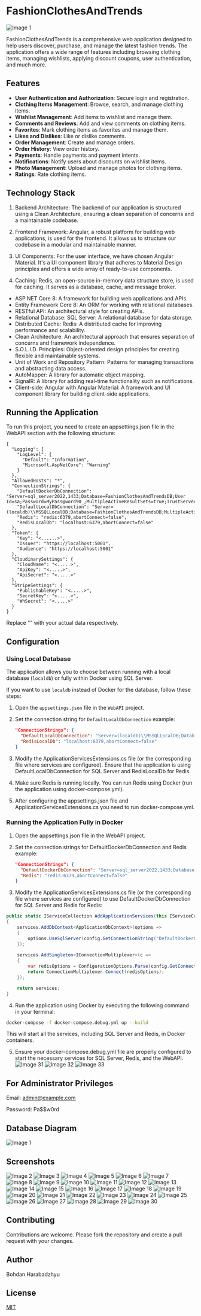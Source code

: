# FashionClothesAndTrends

![Image 1](Screenshots/Screen1.png)

FashionClothesAndTrends is a comprehensive web application designed to help users discover, purchase, and manage the latest fashion trends. The application offers a wide range of features including browsing clothing items, managing wishlists, applying discount coupons, user authentication, and much more.

## Features

- **User Authentication and Authorization**: Secure login and registration.
- **Clothing Items Management**: Browse, search, and manage clothing items.
- **Wishlist Management**: Add items to wishlist and manage them.
- **Comments and Reviews**: Add and view comments on clothing items.
- **Favorites**: Mark clothing items as favorites and manage them.
- **Likes and Dislikes**: Like or dislike comments.
- **Order Management**: Create and manage orders.
- **Order History**: View order history.
- **Payments**: Handle payments and payment intents.
- **Notifications**: Notify users about discounts on wishlist items.
- **Photo Management**: Upload and manage photos for clothing items.
- **Ratings**: Rate clothing items.

## Technology Stack
1. Backend Architecture: The backend of our application is structured using a Clean Architecture, ensuring a clean separation of concerns and a maintainable codebase.

2. Frontend Framework: Angular, a robust platform for building web applications, is used for the frontend. It allows us to structure our codebase in a modular and maintainable manner.

3. UI Components: For the user interface, we have chosen Angular Material. It's a UI component library that adheres to Material Design principles and offers a wide array of ready-to-use components.

4. Caching: Redis, an open-source in-memory data structure store, is used for caching. It serves as a database, cache, and message broker.

- ASP.NET Core 8: A framework for building web applications and APIs.
- Entity Framework Core 8: An ORM for working with relational databases.
- RESTful API: An architectural style for creating APIs.
- Relational Database: SQL Server: A relational database for data storage.
- Distributed Cache: Redis: A distributed cache for improving performance and scalability.
- Clean Architecture: An architectural approach that ensures separation of concerns and framework independence.
- S.O.L.I.D. Principles: Object-oriented design principles for creating flexible and maintainable systems.
- Unit of Work and Repository Pattern: Patterns for managing transactions and abstracting data access.
- AutoMapper: A library for automatic object mapping.
- SignalR: A library for adding real-time functionality such as notifications.
- Client-side: Angular with Angular Material: A framework and UI component library for building client-side applications.

## Running the Application

To run this project, you need to create an appsettings.json file in the WebAPI section with the following structure:

```
{
  "Logging": {
    "LogLevel": {
      "Default": "Information",
      "Microsoft.AspNetCore": "Warning"
    }
  },
  "AllowedHosts": "*",
  "ConnectionStrings": {
    "DefaultDockerDbConnection": "Server=sql_server2022,1433;Database=FashionClothesAndTrendsDB;User Id=sa;Password=MyPass@word90_;MultipleActiveResultSets=true;TrustServerCertificate=True",
    "DefaultLocalDbConnection": "Server=(localdb)\\MSSQLLocalDB;Database=FashionClothesAndTrendsDB;MultipleActiveResultSets=true",
    "Redis": "redis:6379,abortConnect=false",
    "RedisLocalDb": "localhost:6379,abortConnect=false"
  },
  "Token": {
    "Key": "<......>",
    "Issuer": "https://localhost:5001",
    "Audience": "https://localhost:5001"
  },
  "CloudinarySettings": {
    "CloudName": "<.....>",
    "ApiKey": "<.....>",
    "ApiSecret": "<.....>"
  },
  "StripeSettings": {
    "PublishableKey": "<.....>",
    "SecretKey": "<.....>",
    "WhSecret": "<.....>"
  }
}
```
Replace "<Example>" with your actual data respectively.

## Configuration
### Using Local Database
The application allows you to choose between running with a local database (`localdb`) or fully within Docker using SQL Server.

If you want to use `localdb` instead of Docker for the database, follow these steps:

1. Open the `appsettings.json` file in the `WebAPI` project.
2. Set the connection string for `DefaultLocalDbConnection` example:

   ```json
   "ConnectionStrings": {
     "DefaultLocalDbConnection": "Server=(localdb)\\MSSQLLocalDB;Database=FashionClothesAndTrendsDB;MultipleActiveResultSets=true",
     "RedisLocalDb": "localhost:6379,abortConnect=false"
   }
3. Modify the ApplicationServicesExtensions.cs file (or the corresponding file where services are configured). Ensure that the application is using DefaultLocalDbConnection for SQL Server and RedisLocalDb for Redis.
4. Make sure Redis is running locally. You can run Redis using Docker (run the application using docker-compose.yml).
5. After configuring the appsettings.json file and ApplicationServicesExtensions.cs you need to run docker-compose.yml.

### Running the Application Fully in Docker
1. Open the appsettings.json file in the WebAPI project.

2. Set the connection strings for DefaultDockerDbConnection and Redis example:

   ```json
   "ConnectionStrings": {
     "DefaultDockerDbConnection": "Server=sql_server2022,1433;Database=FashionClothesAndTrendsDB;User Id=sa;Password=MyPass@word90_;MultipleActiveResultSets=true;TrustServerCertificate=True",
     "Redis": "redis:6379,abortConnect=false"
   }
3. Modify the ApplicationServicesExtensions.cs file (or the corresponding file where services are configured) to use DefaultDockerDbConnection for SQL Server and Redis for Redis:

```csharp
public static IServiceCollection AddApplicationServices(this IServiceCollection services, IConfiguration config)
{
    services.AddDbContext<ApplicationDbContext>(options =>
    {
        options.UseSqlServer(config.GetConnectionString("DefaultDockerDbConnection"));
    });
    
    services.AddSingleton<IConnectionMultiplexer>(c =>
    {
        var redisOptions = ConfigurationOptions.Parse(config.GetConnectionString("Redis"), true);
        return ConnectionMultiplexer.Connect(redisOptions);
    });

    return services;
}
```
4. Run the application using Docker by executing the following command in your terminal:

```bash
docker-compose -f docker-compose.debug.yml up --build
```
This will start all the services, including SQL Server and Redis, in Docker containers.

5. Ensure your docker-compose.debug.yml file are properly configured to start the necessary services for SQL Server, Redis, and the WebAPI.
![Image 31](Screenshots/ScreenExampleDocker1.png)
![Image 32](Screenshots/ScreenExampleDocker2.png)
![Image 33](Screenshots/ScreenExampleDocker3.png)

## For Administrator Privileges
Email: admin@example.com

Password: Pa$$w0rd

## Database Diagram
![Image 1](Screenshots/FashionClothesAndTrendsDB.png)

## Screenshots
![Image 2](Screenshots/Screen2.png)
![Image 3](Screenshots/Screen3.png)
![Image 4](Screenshots/Screen4.png)
![Image 5](Screenshots/Screen5.png)
![Image 6](Screenshots/Screen6.png)
![Image 7](Screenshots/Screen7.png)
![Image 8](Screenshots/Screen8.png)
![Image 9](Screenshots/Screen9.png)
![Image 10](Screenshots/Screen10.png)
![Image 11](Screenshots/Screen11.png)
![Image 12](Screenshots/Screen12.png)
![Image 13](Screenshots/Screen13.png)
![Image 14](Screenshots/Screen14.png)
![Image 15](Screenshots/Screen15.png)
![Image 16](Screenshots/Screen16.png)
![Image 17](Screenshots/Screen17.png)
![Image 18](Screenshots/Screen18.png)
![Image 19](Screenshots/Screen19.png)
![Image 20](Screenshots/Screen20.png)
![Image 21](Screenshots/Screen21.png)
![Image 22](Screenshots/Screen22.png)
![Image 23](Screenshots/Screen23.png)
![Image 24](Screenshots/Screen24.png)
![Image 25](Screenshots/Screen25.png)
![Image 26](Screenshots/Screen26.png)
![Image 27](Screenshots/Screen27.png)
![Image 28](Screenshots/Screen28.png)
![Image 29](Screenshots/Screen29.png)
![Image 30](Screenshots/Screen30.png)

## Contributing

Contributions are welcome. Please fork the repository and create a pull request with your changes.

## Author

Bohdan Harabadzhyu

## License

[MIT](https://choosealicense.com/licenses/mit/)